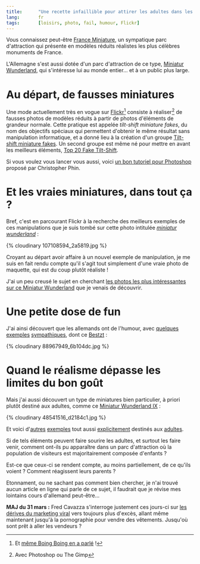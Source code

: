 ```yaml
---
title:      "Une recette infaillible pour attirer les adultes dans les parcs d'attraction ?"
lang:       fr
tags:       [loisirs, photo, fail, humour, Flickr]
---
```


Vous connaissez peut-être [France Miniature](http://www.franceminiature.com/), un sympatique parc d'attraction qui présente en modèles réduits réalistes les plus célèbres monuments de France.

L'Allemagne s'est aussi dotée d'un parc d'attraction de ce type, [Miniatur Wunderland](http://www.miniatur-wunderland.de/), qui s'intéresse lui au monde entier... et à un public plus large.

# Au départ, de fausses miniatures

Une mode actuellement très en vogue sur [Flickr](/tags/flickr.html)[^1] consiste à réaliser[^2] de fausses photos de modèles réduits à partir de photos d'éléments de grandeur normale. Cette pratique est appelée *tilt-shift miniature fakes*, du nom des objectifs spéciaux qui permettent d'obtenir le même résultat sans manipulation informatique, et a donné lieu à la création d'un groupe [Tilt-shift miniature fakes](http://www.flickr.com/groups/59319377@N00/). Un second groupe est même né pour mettre en avant les meilleurs éléments, [Top 20 Fake Tilt-Shift](http://www.flickr.com/groups/top20faketiltshift/).

Si vous voulez vous lancer vous aussi, voici [un bon tutoriel pour Photoshop](http://recedinghairline.co.uk/tutorials/fakemodel/) proposé par Christopher Phin.

# Et les vraies miniatures, dans tout ça ?

Bref, c'est en parcourant Flickr à la recherche des meilleurs exemples de ces manipulations que je suis tombé sur cette photo intitulée *[miniatur wunderland](http://www.flickr.com/photos/wvs/107108594/)* :

{% cloudinary 107108594_2a5819.jpg %}

Croyant au départ avoir affaire à un nouvel exemple de manipulation, je me suis en fait rendu compte qu'il s'agit tout simplement d'une vraie photo de maquette, qui est du coup plutôt réaliste !

J'ai un peu creusé le sujet en cherchant [les photos les plus intéressantes sur ce Miniatur Wunderland](http://www.flickr.com/photos/tags/miniaturwunderland/interesting/) que je venais de découvrir.

# Une petite dose de fun

J'ai ainsi découvert que les allemands ont de l'humour, avec [quelques](http://www.flickr.com/photos/barttc/51132903/) [exemples](http://www.flickr.com/photos/barttc/51133175/) [sympathiques](http://www.freakydog.de/galerie/bild/166/), dont ce [Bestzt](http://www.flickr.com/photos/effpunkt/88967949/) :

{% cloudinary 88967949_6b104dc.jpg %}

# Quand le réalisme dépasse les limites du bon goût

Mais j'ai aussi découvert un type de miniatures bien particulier, à priori plutôt destiné aux adultes, comme ce [Miniatur Wunderland IX](http://www.flickr.com/photos/gullideckel/48541516/) :

{% cloudinary 48541516_d2184c1.jpg %}

Et voici d'[autres](http://www.flickr.com/photos/gullideckel/48541518/) [exemples](http://www.flickr.com/photos/gullideckel/48541517/) tout aussi [explicitement](http://www.flickr.com/photos/barttc/51132448/) destinés aux [adultes](http://www.flickr.com/photos/oandreas/1145708/).

Si de tels éléments peuvent faire sourire les adultes, et surtout les faire venir, comment ont-ils pu apparaître dans un parc d'attraction où la population de visiteurs est majoritairement composée d'enfants ?

Est-ce que ceux-ci se rendent compte, au moins partiellement, de ce qu'ils voient ? Comment réagissent leurs parents ?

Etonnament, ou ne sachant pas comment bien chercher, je n'ai trouvé aucun article en ligne qui parle de ce sujet, il faudrait que je révise mes lointains cours d'allemand peut-être...

**MAJ du 31 mars :** Fred Cavazza s'interroge justement ces jours-ci sur [les dérives du marketing viral](http://www.fredcavazza.net/index.php?2006/03/29/1111-les-derives-du-marketing-viral) vers toujours plus d'excès, allant même maintenant jusqu'à la pornographie pour vendre des vêtements. Jusqu'où sont prêt à aller les vendeurs ?


[^1]: Et [même Boing Boing en a parlé](http://www.boingboing.net/2006/02/27/fake_tilt_shift_phot.html) !

[^2]: Avec Photoshop ou The Gimp
